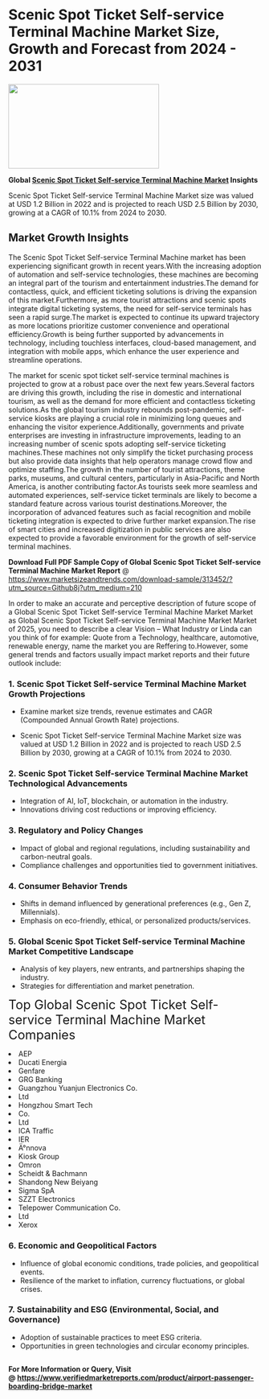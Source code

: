 <H1>Scenic Spot Ticket Self-service Terminal Machine Market Size, Growth and Forecast from 2024 - 2031</H1><img class="aligncenter size-medium wp-image-584254" src="https://thirdeyenews.in/wp-content/uploads/2024/09/Global-Market-Research-300x168.jpeg" alt="" width="300" height="168" /><p><strong>Global&nbsp;<a href="https://www.marketsizeandtrends.com/download-sample/313452/?utm_source=Github8j?utm_medium=210">Scenic Spot Ticket Self-service Terminal Machine Market</a> Insights</strong></p><p>Scenic Spot Ticket Self-service Terminal Machine Market size was valued at USD 1.2 Billion in 2022 and is projected to reach USD 2.5 Billion by 2030, growing at a CAGR of 10.1% from 2024 to 2030.</p><p><h2>Market Growth Insights</h2> <p>The Scenic Spot Ticket Self-service Terminal Machine market has been experiencing significant growth in recent years.With the increasing adoption of automation and self-service technologies, these machines are becoming an integral part of the tourism and entertainment industries.The demand for contactless, quick, and efficient ticketing solutions is driving the expansion of this market.Furthermore, as more tourist attractions and scenic spots integrate digital ticketing systems, the need for self-service terminals has seen a rapid surge.The market is expected to continue its upward trajectory as more locations prioritize customer convenience and operational efficiency.Growth is being further supported by advancements in technology, including touchless interfaces, cloud-based management, and integration with mobile apps, which enhance the user experience and streamline operations.</p> <p>The market for scenic spot ticket self-service terminal machines is projected to grow at a robust pace over the next few years.Several factors are driving this growth, including the rise in domestic and international tourism, as well as the demand for more efficient and contactless ticketing solutions.As the global tourism industry rebounds post-pandemic, self-service kiosks are playing a crucial role in minimizing long queues and enhancing the visitor experience.Additionally, governments and private enterprises are investing in infrastructure improvements, leading to an increasing number of scenic spots adopting self-service ticketing machines.These machines not only simplify the ticket purchasing process but also provide data insights that help operators manage crowd flow and optimize staffing.The growth in the number of tourist attractions, theme parks, museums, and cultural centers, particularly in Asia-Pacific and North America, is another contributing factor.As tourists seek more seamless and automated experiences, self-service ticket terminals are likely to become a standard feature across various tourist destinations.Moreover, the incorporation of advanced features such as facial recognition and mobile ticketing integration is expected to drive further market expansion.The rise of smart cities and increased digitization in public services are also expected to provide a favorable environment for the growth of self-service terminal machines.<p><span class=""><strong>Download Full PDF Sample Copy of Global Scenic Spot Ticket Self-service Terminal Machine Market Report</strong> @ <a href="https://www.marketsizeandtrends.com/download-sample/313452/?utm_source=Github8j?utm_medium=210" target="_blank">https://www.marketsizeandtrends.com/download-sample/313452/?utm_source=Github8j?utm_medium=210</a></span></p><p>In order to make an accurate and perceptive description of future scope of a Global&nbsp;Scenic Spot Ticket Self-service Terminal Machine Market Market as Global&nbsp;Scenic Spot Ticket Self-service Terminal Machine Market Market of 2025, you need to describe a clear Vision &ndash; What Industry or Linda can you think of for example: Quote from a Technology, healthcare, automotive, renewable energy, name the market you are Reffering to.However, some general trends and factors usually impact market reports and their future outlook include:</p><h3>1.&nbsp;<strong>Scenic Spot Ticket Self-service Terminal Machine Market Growth Projections</strong></h3><ul><li>Examine market size trends, revenue estimates and CAGR (Compounded Annual Growth Rate) projections.</li><li><p>Scenic Spot Ticket Self-service Terminal Machine Market size was valued at USD 1.2 Billion in 2022 and is projected to reach USD 2.5 Billion by 2030, growing at a CAGR of 10.1% from 2024 to 2030.</p></li></ul><h3>2.&nbsp;<strong>Scenic Spot Ticket Self-service Terminal Machine Market Technological Advancements</strong></h3><ul><li>Integration of AI, IoT, blockchain, or automation in the industry.</li><li>Innovations driving cost reductions or improving efficiency.</li></ul><h3>3.&nbsp;<strong>Regulatory and Policy Changes</strong></h3><ul><li>Impact of global and regional regulations, including sustainability and carbon-neutral goals.</li><li>Compliance challenges and opportunities tied to government initiatives.</li></ul><h3>4.&nbsp;<strong>Consumer Behavior Trends</strong></h3><ul><li>Shifts in demand influenced by generational preferences (e.g., Gen Z, Millennials).</li><li>Emphasis on eco-friendly, ethical, or personalized products/services.</li></ul><h3>5.&nbsp;<strong>Global Scenic Spot Ticket Self-service Terminal Machine Market Competitive Landscape</strong></h3><ul><li>Analysis of key players, new entrants, and partnerships shaping the industry.</li><li>Strategies for differentiation and market penetration.</li></ul><p data-pm-slice="1 1 []"><span style="color: inherit; font-family: inherit; font-size: 25px;">Top Global Scenic Spot Ticket Self-service Terminal Machine Market Companies</span></p><div class="" data-test-id=""><p><li>AEP</li><li> Ducati Energia</li><li> Genfare</li><li> GRG Banking</li><li> Guangzhou Yuanjun Electronics Co.</li><li> Ltd</li><li> Hongzhou Smart Tech</li><li>Co.</li><li> Ltd</li><li> ICA Traffic</li><li> IER</li><li> Ä°nnova</li><li> Kiosk Group</li><li> Omron</li><li> Scheidt & Bachmann</li><li> Shandong New Beiyang</li><li> Sigma SpA</li><li> SZZT Electronics</li><li> Telepower Communication Co.</li><li> Ltd</li><li> Xerox</li></p></div><h3>6.&nbsp;<strong>Economic and Geopolitical Factors</strong></h3><ul><li>Influence of global economic conditions, trade policies, and geopolitical events.</li><li>Resilience of the market to inflation, currency fluctuations, or global crises.</li></ul><h3>7.&nbsp;<strong>Sustainability and ESG (Environmental, Social, and Governance)</strong></h3><ul><li>Adoption of sustainable practices to meet ESG criteria.</li><li>Opportunities in green technologies and circular economy principles.</li></ul><h2><strong style="font-size: 14px;">For More Information or Query, Visit @&nbsp;</strong><a style="background-color: #ffffff; font-size: 14px;" href="https://www.marketsizeandtrends.com/report/scenic-spot-ticket-self-service-terminal-machine-market/" target="_blank">https://www.verifiedmarketreports.com/product/airport-passenger-boarding-bridge-market</a></h2>